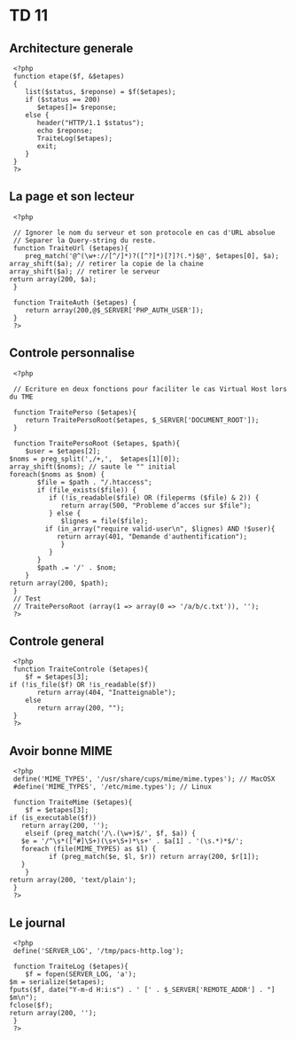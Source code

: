 TD 11
=====

Architecture generale
---------------------

     <?php
     function etape($f, &$etapes)
     {
        list($status, $reponse) = $f($etapes);
        if ($status == 200)
           $etapes[]= $reponse;
        else {
           header("HTTP/1.1 $status");
           echo $reponse;
           TraiteLog($etapes);
           exit;
        }
     }
     ?>

La page et son lecteur
----------------------

     <?php

     // Ignorer le nom du serveur et son protocole en cas d'URL absolue
     // Separer la Query-string du reste.
     function TraiteUrl ($etapes){
        preg_match('@^(\w+://[^/]*)?([^?]*)[?]?(.*)$@', $etapes[0], $a);
  	array_shift($a); // retirer la copie de la chaine
  	array_shift($a); // retirer le serveur
  	return array(200, $a);
     }

     function TraiteAuth ($etapes) {
        return array(200,@$_SERVER['PHP_AUTH_USER']);
     }
     ?> 

Controle personnalise
---------------------

     <?php           

     // Ecriture en deux fonctions pour faciliter le cas Virtual Host lors du TME

     function TraitePerso ($etapes){
        return TraitePersoRoot($etapes, $_SERVER['DOCUMENT_ROOT']);
     }

     function TraitePersoRoot ($etapes, $path){
        $user = $etapes[2];
  	$noms = preg_split(',/+,',  $etapes[1][0]);
  	array_shift($noms); // saute le "" initial
  	foreach($noms as $nom) {
    	   $file = $path . "/.htaccess";
    	   if (file_exists($file)) {
      	      if (!is_readable($file) OR (fileperms ($file) & 2)) {
    	         return array(500, "Probleme d’acces sur $file");
      	      } else {
                 $lignes = file($file);
          	 if (in_array("require valid-user\n", $lignes) AND !$user){
        	    return array(401, "Demande d'authentification");  
                 }
              }
           }
    	   $path .= '/' . $nom;
        }
  	return array(200, $path);
     }
     // Test
     // TraitePersoRoot (array(1 => array(0 => '/a/b/c.txt')), '');
     ?> 

Controle general
----------------

     <?php
     function TraiteControle ($etapes){
        $f = $etapes[3];
  	if (!is_file($f) OR !is_readable($f))
           return array(404, "Inatteignable");
        else
           return array(200, "");
     }
     ?> 

Avoir bonne MIME
----------------

     <?php
     define('MIME_TYPES', '/usr/share/cups/mime/mime.types'); // MacOSX
     #define('MIME_TYPES', '/etc/mime.types'); // Linux

     function TraiteMime ($etapes){
        $f = $etapes[3];
  	if (is_executable($f))
   	   return array(200, '');
        elseif (preg_match('/\.(\w+)$/', $f, $a)) {
   	   $e = '/^\s*([^#]\S+)(\s+\S+)*\s+' . $a[1] . '(\s.*)*$/';
   	   foreach (file(MIME_TYPES) as $l) {
     	      if (preg_match($e, $l, $r)) return array(200, $r[1]);
   	   }
        }
 	return array(200, 'text/plain');
     }
     ?>

Le journal
----------

     <?php
     define('SERVER_LOG', '/tmp/pacs-http.log');

     function TraiteLog ($etapes){
        $f = fopen(SERVER_LOG, 'a');
 	$m = serialize($etapes);
 	fputs($f, date("Y-m-d H:i:s") . ' [' . $_SERVER['REMOTE_ADDR'] . "] $m\n");
 	fclose($f);
 	return array(200, '');
     }
     ?> 

